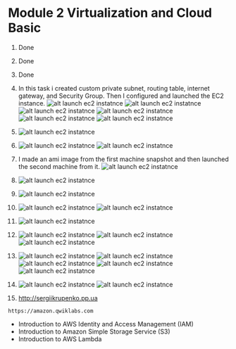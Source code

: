 # **Module 2 Virtualization and Cloud Basic**

1. Done
2. Done
3. Done
4. 
    In this task i created custom private subnet, routing table, internet gateway, and Security Group. Then I configured and launched the EC2 instance.
     ![alt launch ec2 instatnce](/m2/task2.2/images/4_1.png)
     ![alt launch ec2 instatnce](/m2/task2.2/images/4_2.png)
     ![alt launch ec2 instatnce](/m2/task2.2/images/4_3.png)
     ![alt launch ec2 instatnce](/m2/task2.2/images/4_4.png)
     ![alt launch ec2 instatnce](/m2/task2.2/images/4_5.png)
     ![alt launch ec2 instatnce](/m2/task2.2/images/4_6.png)
5.  ![alt launch ec2 instatnce](/m2/task2.2/images/5.png)
6.  ![alt launch ec2 instatnce](/m2/task2.2/images/6.png)
    ![alt launch ec2 instatnce](/m2/task2.2/images/6_1.png)
7. I made an ami image from the first machine snapshot and then launched the second machine from it.
    ![alt launch ec2 instatnce](/m2/task2.2/images/7.png)
8.  ![alt launch ec2 instatnce](/m2/task2.2/images/8.png)
9.  ![alt launch ec2 instatnce](/m2/task2.2/images/9.png)
10.  ![alt launch ec2 instatnce](/m2/task2.2/images/10.png)
     ![alt launch ec2 instatnce](/m2/task2.2/images/10_1.png)
11. ![alt launch ec2 instatnce](/m2/task2.2/images/11.png)
12. 
    ![alt launch ec2 instatnce](/m2/task2.2/images/12.png)
    ![alt launch ec2 instatnce](/m2/task2.2/images/12_1.png)
    ![alt launch ec2 instatnce](/m2/task2.2/images/12_2.png)
13. ![alt launch ec2 instatnce](/m2/task2.2/images/13.png)
    ![alt launch ec2 instatnce](/m2/task2.2/images/13_1.png)
    ![alt launch ec2 instatnce](/m2/task2.2/images/13_2.png)
    ![alt launch ec2 instatnce](/m2/task2.2/images/13_4.png)
    ![alt launch ec2 instatnce](/m2/task2.2/images/13_5.png)
14.
    ![alt launch ec2 instatnce](/m2/task2.2/images/14.png)
    ![alt launch ec2 instatnce](/m2/task2.2/images/14_1.png)

15. http://sergiikrupenko.pp.ua

`https://amazon.qwiklabs.com`

+ Introduction to AWS Identity and Access Management (IAM)
+ Introduction to Amazon Simple Storage Service (S3) 
+ Introduction to AWS Lambda 
